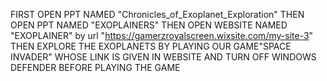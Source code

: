 FIRST OPEN PPT NAMED "Chronicles_of_Exoplanet_Exploration" THEN OPEN PPT NAMED "EXOPLAINERS" THEN OPEN WEBSITE NAMED "EXOPLAINER" by url "https://gamerzroyalscreen.wixsite.com/my-site-3" THEN EXPLORE THE EXOPLANETS BY PLAYING OUR GAME"SPACE INVADER" WHOSE LINK IS GIVEN IN WEBSITE AND TURN OFF WINDOWS DEFENDER BEFORE PLAYING THE GAME 

